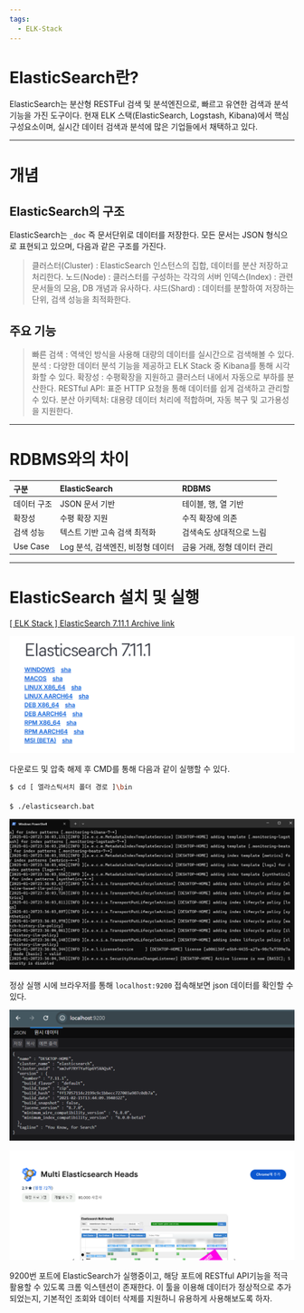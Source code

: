 ```yaml
---
tags:
  - ELK-Stack
---
```

# ElasticSearch란?
ElasticSearch는 분산형 RESTFul 검색 및 분석엔진으로, 빠르고 유연한 검색과 분석 기능을 가진 도구이다. 현재 ELK 스택(ElasticSearch, Logstash, Kibana)에서 핵심 구성요소이며, 실시간 데이터 검색과 분석에 많은 기업들에서 채택하고 있다.

---

# 개념
## ElasticSearch의 구조
ElasticSearch는 ``_doc`` 즉 문서단위로 데이터를 저장한다. 모든 문서는 JSON 형식으로 표현되고 있으며, 다음과 같은 구조를 가진다.
> 클러스터(Cluster) : ElasticSearch 인스턴스의 집합, 데이터를 분산 저장하고 처리한다.
> 노드(Node) : 클러스터를 구성하는 각각의 서버
> 인덱스(Index) : 관련 문서들의 모음, DB 개념과 유사하다.
> 샤드(Shard) : 데이터를 분할하여 저장하는 단위, 검색 성능을 최적화한다.

## 주요 기능
> 빠른 검색 : 역색인 방식을 사용해 대량의 데이터를 실시간으로 검색해볼 수 있다.
> 분석 : 다양한 데이터 분석 기능을 제공하고 ELK Stack 중 Kibana를 통해 시각화할 수 있다.
> 확장성 : 수평확장을 지원하고 클러스터 내에서 자동으로 부하를 분산한다.
> RESTful API: 표준 HTTP 요청을 통해 데이터를 쉽게 검색하고 관리할 수 있다.
> 분산 아키텍처: 대용량 데이터 처리에 적합하며, 자동 복구 및 고가용성을 지원한다.

---

# RDBMS와의 차이
| 구분 | ElasticSearch | RDBMS |
| :-- | :-- | :-- |
| 데이터 구조 | JSON 문서 기반 | 테이블, 행, 열 기반 |
| 확장성 | 수평 확장 지원 | 수직 확장에 의존 |
| 검색 성능 | 텍스트 기반 고속 검색 최적화 | 검색속도 상대적으로 느림 |
| Use Case | Log 분석, 검색엔진, 비정형 데이터 | 금융 거래, 정형 데이터 관리 |

---

# ElasticSearch 설치 및 실행
[[ ELK Stack ] ElasticSearch 7.11.1 Archive link](https://www.elastic.co/downloads/past-releases/elasticsearch-7-11-1)

![](elasticsearch_1.png)

다운로드 및 압축 해제 후 CMD를 통해 다음과 같이 실행할 수 있다.
``` bash
$ cd [ 엘라스틱서치 폴더 경로 ]\bin

$ ./elasticsearch.bat
```

![](elasticsearch_2.png)

정상 실행 시에 브라우저를 통해 ``localhost:9200`` 접속해보면 json 데이터를 확인할 수 있다.

![](elasticsearch_3.png)

![](elasticsearch_4.png)

9200번 포트에 ElasticSearch가 실행중이고, 해당 포트에 RESTful API기능을 적극활용할 수 있도록 크롬 익스텐션이 존재한다. 이 툴을 이용해 데이터가 정상적으로 추가되었는지, 기본적인 조회와 데이터 삭제를 지원하니 유용하게 사용해보도록 하자.
